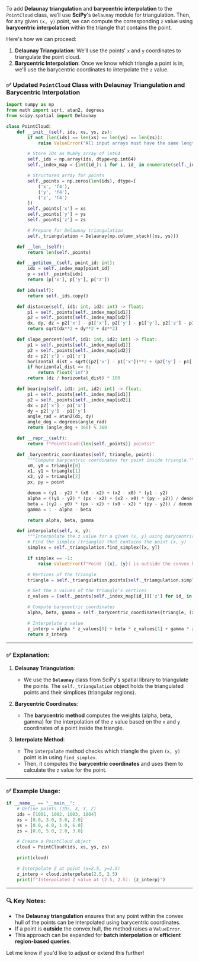To add **Delaunay triangulation** and **barycentric interpolation** to the `PointCloud` class, we’ll use **SciPy**'s `Delaunay` module for triangulation. Then, for any given `(x, y)` point, we can compute the corresponding `z` value using **barycentric interpolation** within the triangle that contains the point.

Here's how we can proceed:

1. **Delaunay Triangulation**: We’ll use the points' `x` and `y` coordinates to triangulate the point cloud.
2. **Barycentric Interpolation**: Once we know which triangle a point is in, we'll use the barycentric coordinates to interpolate the `z` value.

### ✅ Updated `PointCloud` Class with Delaunay Triangulation and Barycentric Interpolation

```python
import numpy as np
from math import sqrt, atan2, degrees
from scipy.spatial import Delaunay

class PointCloud:
    def __init__(self, ids, xs, ys, zs):
        if not (len(ids) == len(xs) == len(ys) == len(zs)):
            raise ValueError("All input arrays must have the same length")

        # Store IDs as NumPy array of int64
        self._ids = np.array(ids, dtype=np.int64)
        self._index_map = {int(id_): i for i, id_ in enumerate(self._ids)}

        # Structured array for points
        self._points = np.zeros(len(ids), dtype=[
            ('x', 'f4'),
            ('y', 'f4'),
            ('z', 'f4')
        ])
        self._points['x'] = xs
        self._points['y'] = ys
        self._points['z'] = zs

        # Prepare for Delaunay triangulation
        self._triangulation = Delaunay(np.column_stack((xs, ys)))

    def __len__(self):
        return len(self._points)

    def __getitem__(self, point_id: int):
        idx = self._index_map[point_id]
        p = self._points[idx]
        return (p['x'], p['y'], p['z'])

    def ids(self):
        return self._ids.copy()

    def distance(self, id1: int, id2: int) -> float:
        p1 = self._points[self._index_map[id1]]
        p2 = self._points[self._index_map[id2]]
        dx, dy, dz = p2['x'] - p1['x'], p2['y'] - p1['y'], p2['z'] - p1['z']
        return sqrt(dx**2 + dy**2 + dz**2)

    def slope_percent(self, id1: int, id2: int) -> float:
        p1 = self._points[self._index_map[id1]]
        p2 = self._points[self._index_map[id2]]
        dz = p2['z'] - p1['z']
        horizontal_dist = sqrt((p2['x'] - p1['x'])**2 + (p2['y'] - p1['y'])**2)
        if horizontal_dist == 0:
            return float('inf')
        return (dz / horizontal_dist) * 100

    def bearing(self, id1: int, id2: int) -> float:
        p1 = self._points[self._index_map[id1]]
        p2 = self._points[self._index_map[id2]]
        dx = p2['x'] - p1['x']
        dy = p2['y'] - p1['y']
        angle_rad = atan2(dx, dy)
        angle_deg = degrees(angle_rad)
        return (angle_deg + 360) % 360

    def __repr__(self):
        return f"PointCloud({len(self._points)} points)"

    def _barycentric_coordinates(self, triangle, point):
        """Compute barycentric coordinates for point inside triangle."""
        x0, y0 = triangle[0]
        x1, y1 = triangle[1]
        x2, y2 = triangle[2]
        px, py = point

        denom = (y1 - y2) * (x0 - x2) + (x2 - x0) * (y1 - y2)
        alpha = ((y1 - y2) * (px - x2) + (x2 - x0) * (py - y2)) / denom
        beta = ((y2 - y0) * (px - x2) + (x0 - x2) * (py - y2)) / denom
        gamma = 1 - alpha - beta

        return alpha, beta, gamma

    def interpolate(self, x, y):
        """Interpolate the z value for a given (x, y) using barycentric method."""
        # Find the simplex (triangle) that contains the point (x, y)
        simplex = self._triangulation.find_simplex([x, y])

        if simplex == -1:
            raise ValueError(f"Point ({x}, {y}) is outside the convex hull of the point cloud.")

        # Vertices of the triangle
        triangle = self._triangulation.points[self._triangulation.simplices[simplex]]

        # Get the z values of the triangle's vertices
        z_values = [self._points[self._index_map[id_]]['z'] for id_ in self._ids[self._triangulation.simplices[simplex]]]

        # Compute barycentric coordinates
        alpha, beta, gamma = self._barycentric_coordinates(triangle, (x, y))

        # Interpolate z value
        z_interp = alpha * z_values[0] + beta * z_values[1] + gamma * z_values[2]
        return z_interp
```

---

### ✅ Explanation:
1. **Delaunay Triangulation**:
   - We use the **`Delaunay`** class from SciPy's spatial library to triangulate the points. The `self._triangulation` object holds the triangulated points and their simplices (triangular regions).
   
2. **Barycentric Coordinates**:
   - The **barycentric method** computes the weights (alpha, beta, gamma) for the interpolation of the `z` value based on the `x` and `y` coordinates of a point inside the triangle.
   
3. **Interpolate Method**:
   - The `interpolate` method checks which triangle the given `(x, y)` point is in using `find_simplex`.
   - Then, it computes the **barycentric coordinates** and uses them to calculate the `z` value for the point.

---

### ✅ Example Usage:

```python
if __name__ == "__main__":
    # Define points (IDs, X, Y, Z)
    ids = [1001, 1002, 1003, 1004]
    xs = [0.0, 3.0, 5.0, 2.0]
    ys = [0.0, 4.0, 1.0, 6.0]
    zs = [0.0, 5.0, 2.0, 3.0]

    # Create a PointCloud object
    cloud = PointCloud(ids, xs, ys, zs)

    print(cloud)

    # Interpolate Z at point (x=2.5, y=2.5)
    z_interp = cloud.interpolate(2.5, 2.5)
    print(f"Interpolated Z value at (2.5, 2.5): {z_interp}")
```

---

### 🔍 Key Notes:
- The **Delaunay triangulation** ensures that any point within the convex hull of the points can be interpolated using barycentric coordinates.
- If a point is **outside** the convex hull, the method raises a `ValueError`.
- This approach can be expanded for **batch interpolation** or **efficient region-based queries**.

Let me know if you'd like to adjust or extend this further!
